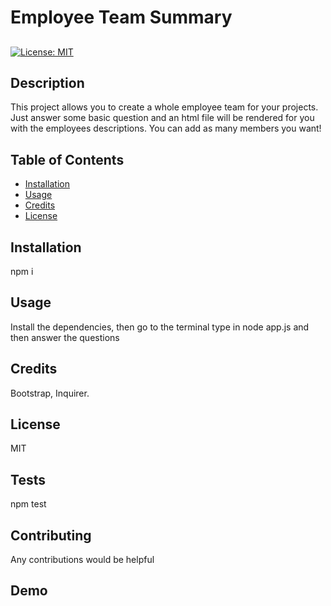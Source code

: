 # Employee Team Summary

##    
[![License: MIT](https://img.shields.io/badge/License-MIT-yellow.svg)](https://opensource.org/licenses/MIT)

## Description 
    
This project allows you to create a whole employee team for your projects. Just answer some basic question and an html file will be rendered for you with the employees descriptions. You can add as many members you want!
    
## Table of Contents
    
    
* [Installation](#installation)
* [Usage](#usage)
* [Credits](#credits)
* [License](#license)
    
    
## Installation
    
npm i
    
## Usage 
    
Install the dependencies, then go to the terminal type in node app.js and then answer the questions 
    
## Credits
    
Bootstrap, Inquirer.
    
## License
    
MIT

## Tests

npm test

## Contributing

Any contributions would be helpful



## Demo

